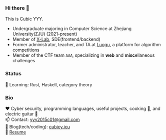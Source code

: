 ### Hi there 👋

This is Cubic YYY. 
- Undergraduate majoring in Computer Science at Zhejiang University(ZJU) (2021-present)
- Member of [X-Lab](https://xlab.zju.edu.cn/), SDE(frontend/backend)
- Former administrator, teacher, and TA at [Luogu](https://www.luogu.com.cn), a platform for algorithm competitions
- Member of the CTF team `AAA`,  specializing in **web** and **misc**ellaneous challenges

### Status
🌱 Learning: Rust, Haskell, category theory  

### Bio
❤ Cyber security, programming languages, useful projects, cooking 🍳, and electric guitar 🎸  
📫 Contact: yyy2015c01@gmail.com  
📕 Blog(tech/coding): [cubicy.icu](https://cubicy.icu)  
📄 [Resume](https://self.cubicy.icu)  
